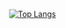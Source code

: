 ###
[![Top Langs](https://github-readme-stats.vercel.app/api/top-langs/?username=SpensDee&langs_count=8)](https://github.com/anuraghazra/github-readme-stats)
